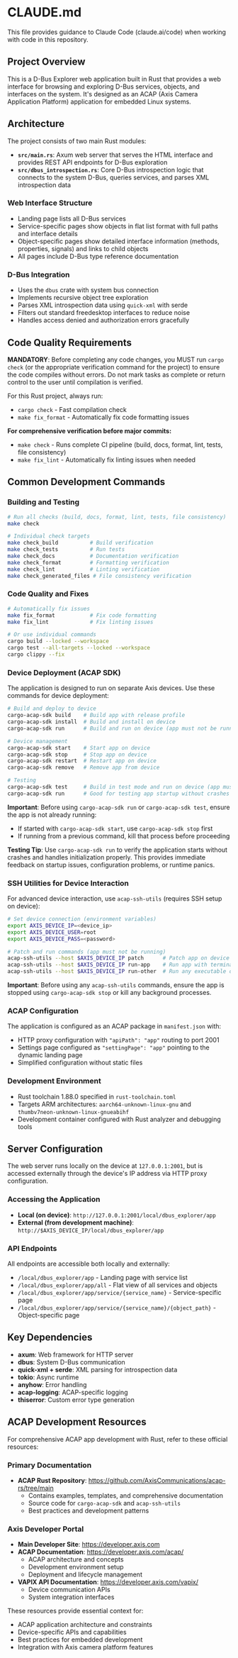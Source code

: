 # CLAUDE.md

This file provides guidance to Claude Code (claude.ai/code) when working with code in this repository.

## Project Overview

This is a D-Bus Explorer web application built in Rust that provides a web interface for browsing and exploring D-Bus services, objects, and interfaces on the system. It's designed as an ACAP (Axis Camera Application Platform) application for embedded Linux systems.

## Architecture

The project consists of two main Rust modules:

- **`src/main.rs`**: Axum web server that serves the HTML interface and provides REST API endpoints for D-Bus exploration
- **`src/dbus_introspection.rs`**: Core D-Bus introspection logic that connects to the system D-Bus, queries services, and parses XML introspection data

### Web Interface Structure
- Landing page lists all D-Bus services
- Service-specific pages show objects in flat list format with full paths and interface details
- Object-specific pages show detailed interface information (methods, properties, signals) and links to child objects
- All pages include D-Bus type reference documentation

### D-Bus Integration
- Uses the `dbus` crate with system bus connection
- Implements recursive object tree exploration
- Parses XML introspection data using `quick-xml` with serde
- Filters out standard freedesktop interfaces to reduce noise
- Handles access denied and authorization errors gracefully

## Code Quality Requirements

**MANDATORY**: Before completing any code changes, you MUST run `cargo check` (or the appropriate verification command for the project) to ensure the code compiles without errors. Do not mark tasks as complete or return control to the user until compilation is verified.

For this Rust project, always run:
- `cargo check` - Fast compilation check
- `make fix_format` - Automatically fix code formatting issues

**For comprehensive verification before major commits:**
- `make check` - Runs complete CI pipeline (build, docs, format, lint, tests, file consistency)
- `make fix_lint` - Automatically fix linting issues when needed

## Common Development Commands

### Building and Testing
```bash
# Run all checks (build, docs, format, lint, tests, file consistency)
make check

# Individual check targets
make check_build          # Build verification
make check_tests          # Run tests
make check_docs           # Documentation verification
make check_format         # Formatting verification
make check_lint           # Linting verification
make check_generated_files # File consistency verification
```

### Code Quality and Fixes
```bash
# Automatically fix issues
make fix_format           # Fix code formatting
make fix_lint             # Fix linting issues

# Or use individual commands
cargo build --locked --workspace
cargo test --all-targets --locked --workspace
cargo clippy --fix
```

### Device Deployment (ACAP SDK)
The application is designed to run on separate Axis devices. Use these commands for device deployment:

```bash
# Build and deploy to device
cargo-acap-sdk build    # Build app with release profile
cargo-acap-sdk install  # Build and install on device
cargo-acap-sdk run      # Build and run on device (app must not be running)

# Device management
cargo-acap-sdk start    # Start app on device
cargo-acap-sdk stop     # Stop app on device
cargo-acap-sdk restart  # Restart app on device
cargo-acap-sdk remove   # Remove app from device

# Testing
cargo-acap-sdk test     # Build in test mode and run on device (app must not be running)
cargo-acap-sdk run      # Good for testing app startup without crashes
```

**Important**: Before using `cargo-acap-sdk run` or `cargo-acap-sdk test`, ensure the app is not already running:
- If started with `cargo-acap-sdk start`, use `cargo-acap-sdk stop` first
- If running from a previous command, kill that process before proceeding

**Testing Tip**: Use `cargo-acap-sdk run` to verify the application starts without crashes and handles initialization properly. This provides immediate feedback on startup issues, configuration problems, or runtime panics.

### SSH Utilities for Device Interaction
For advanced device interaction, use `acap-ssh-utils` (requires SSH setup on device):

```bash
# Set device connection (environment variables)
export AXIS_DEVICE_IP=<device_ip>
export AXIS_DEVICE_USER=root
export AXIS_DEVICE_PASS=<password>

# Patch and run commands (app must not be running)
acap-ssh-utils --host $AXIS_DEVICE_IP patch      # Patch app on device
acap-ssh-utils --host $AXIS_DEVICE_IP run-app    # Run app with terminal output
acap-ssh-utils --host $AXIS_DEVICE_IP run-other  # Run any executable on device
```

**Important**: Before using any `acap-ssh-utils` commands, ensure the app is stopped using `cargo-acap-sdk stop` or kill any background processes.

### ACAP Configuration
The application is configured as an ACAP package in `manifest.json` with:
- HTTP proxy configuration with `"apiPath": "app"` routing to port 2001
- Settings page configured as `"settingPage": "app"` pointing to the dynamic landing page
- Simplified configuration without static files

### Development Environment
- Rust toolchain 1.88.0 specified in `rust-toolchain.toml`
- Targets ARM architectures: `aarch64-unknown-linux-gnu` and `thumbv7neon-unknown-linux-gnueabihf`
- Development container configured with Rust analyzer and debugging tools

## Server Configuration

The web server runs locally on the device at `127.0.0.1:2001`, but is accessed externally through the device's IP address via HTTP proxy configuration.

### Accessing the Application
- **Local (on device)**: `http://127.0.0.1:2001/local/dbus_explorer/app`
- **External (from development machine)**: `http://$AXIS_DEVICE_IP/local/dbus_explorer/app`

### API Endpoints
All endpoints are accessible both locally and externally:
- `/local/dbus_explorer/app` - Landing page with service list
- `/local/dbus_explorer/app/all` - Flat view of all services and objects
- `/local/dbus_explorer/app/service/{service_name}` - Service-specific page
- `/local/dbus_explorer/app/service/{service_name}/{object_path}` - Object-specific page

## Key Dependencies

- **axum**: Web framework for HTTP server
- **dbus**: System D-Bus communication
- **quick-xml + serde**: XML parsing for introspection data
- **tokio**: Async runtime
- **anyhow**: Error handling
- **acap-logging**: ACAP-specific logging
- **thiserror**: Custom error type generation

## ACAP Development Resources

For comprehensive ACAP app development with Rust, refer to these official resources:

### Primary Documentation
- **ACAP Rust Repository**: https://github.com/AxisCommunications/acap-rs/tree/main
  - Contains examples, templates, and comprehensive documentation
  - Source code for `cargo-acap-sdk` and `acap-ssh-utils`
  - Best practices and development patterns

### Axis Developer Portal
- **Main Developer Site**: https://developer.axis.com
- **ACAP Documentation**: https://developer.axis.com/acap/
  - ACAP architecture and concepts
  - Development environment setup
  - Deployment and lifecycle management
- **VAPIX API Documentation**: https://developer.axis.com/vapix/
  - Device communication APIs
  - System integration interfaces

These resources provide essential context for:
- ACAP application architecture and constraints
- Device-specific APIs and capabilities  
- Best practices for embedded development
- Integration with Axis camera platform features